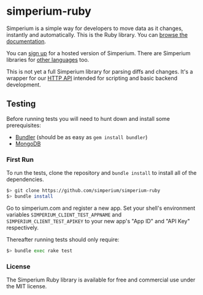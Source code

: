 simperium-ruby
==============
Simperium is a simple way for developers to move data as it changes, instantly and automatically. This is the Ruby library. You can [browse the documentation](http://simperium.com/docs/ruby/).

You can [sign up](http://simperium.com) for a hosted version of Simperium. There are Simperium libraries for [other languages](https://simperium.com/overview/) too.

This is not yet a full Simperium library for parsing diffs and changes. It's a wrapper for our [HTTP API](https://simperium.com/docs/http/) intended for scripting and basic backend development.

Testing
-------

Before running tests you will need to hunt down and install some prerequisites:

- [Bundler](http://gembundler.com) (should be as easy as `gem install bundler`)
- [MongoDB](http://www.mongodb.org)

### First Run 

To run the tests, clone the repository and `bundle install` to install all of
the dependencies.

```bash
$> git clone https://github.com/simperium/simperium-ruby
$> bundle install
```

Go to simperium.com and register a new app. Set your shell's environment
variables `SIMPERIUM_CLIENT_TEST_APPNAME` and `SIMPERIUM_CLIENT_TEST_APIKEY` to
your new app's "App ID" and "API Key" respectively.

Thereafter running tests should only require:

```bash
$> bundle exec rake test
```

### License
The Simperium Ruby library is available for free and commercial use under the MIT license.